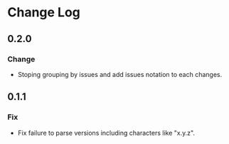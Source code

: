 # Change Log

## 0.2.0

### Change
* Stoping grouping by issues and add issues notation to each changes.

## 0.1.1

### Fix
* Fix failure to parse versions including characters like "x.y.z".
